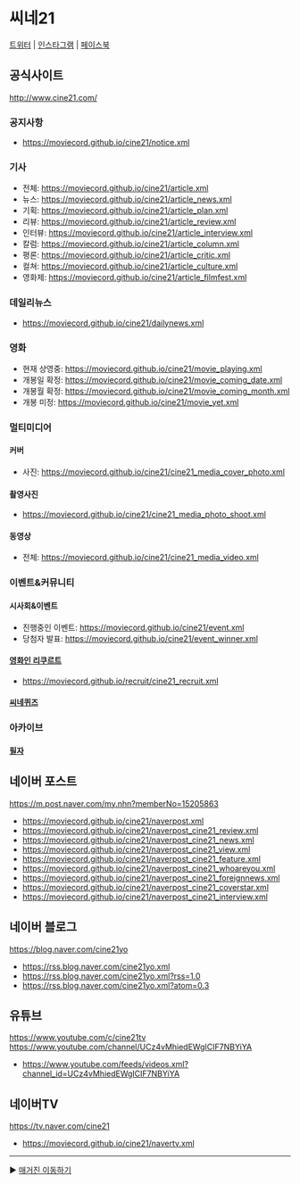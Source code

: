 # 씨네21
[트위터](https://twitter.com/cine21_editor) | [인스타그램](https://www.instagram.com/cine_21) | [페이스북](https://www.facebook.com/cine21)

## 공식사이트
http://www.cine21.com/

### 공지사항
- https://moviecord.github.io/cine21/notice.xml

### 기사
- 전체: https://moviecord.github.io/cine21/article.xml
- 뉴스: https://moviecord.github.io/cine21/article_news.xml   
- 기획: https://moviecord.github.io/cine21/article_plan.xml   
- 리뷰: https://moviecord.github.io/cine21/article_review.xml   
- 인터뷰: https://moviecord.github.io/cine21/article_interview.xml   
- 칼럼: https://moviecord.github.io/cine21/article_column.xml   
- 평론: https://moviecord.github.io/cine21/article_critic.xml   
- 컬쳐: https://moviecord.github.io/cine21/article_culture.xml   
- 영화제: https://moviecord.github.io/cine21/article_filmfest.xml   

### 데일리뉴스
- https://moviecord.github.io/cine21/dailynews.xml

### 영화
- 현재 상영중: https://moviecord.github.io/cine21/movie_playing.xml
- 개봉일 확정: https://moviecord.github.io/cine21/movie_coming_date.xml
- 개봉월 확정: https://moviecord.github.io/cine21/movie_coming_month.xml
- 개봉 미정: https://moviecord.github.io/cine21/movie_yet.xml

### 멀티미디어
#### 커버
- 사진: https://moviecord.github.io/cine21/cine21_media_cover_photo.xml
#### 촬영사진
- https://moviecord.github.io/cine21/cine21_media_photo_shoot.xml
#### 동영상
- 전체: https://moviecord.github.io/cine21/cine21_media_video.xml

### 이벤트&커뮤니티
#### 시사회&이벤트
- 진행중인 이벤트: https://moviecord.github.io/cine21/event.xml
- 당첨자 발표: https://moviecord.github.io/cine21/event_winner.xml
#### [영화인 리쿠르트](https://github.com/MOVIECORD/recruit)
- https://moviecord.github.io/recruit/cine21_recruit.xml
#### [씨네퀴즈](https://github.com/MOVIECORD/cine21_quiz)

### 아카이브
#### [필자](https://github.com/moviecord/cine21_review)

## 네이버 포스트
https://m.post.naver.com/my.nhn?memberNo=15205863
- https://moviecord.github.io/cine21/naverpost.xml
- https://moviecord.github.io/cine21/naverpost_cine21_review.xml
- https://moviecord.github.io/cine21/naverpost_cine21_news.xml
- https://moviecord.github.io/cine21/naverpost_cine21_view.xml
- https://moviecord.github.io/cine21/naverpost_cine21_feature.xml
- https://moviecord.github.io/cine21/naverpost_cine21_whoareyou.xml
- https://moviecord.github.io/cine21/naverpost_cine21_foreignnews.xml
- https://moviecord.github.io/cine21/naverpost_cine21_coverstar.xml
- https://moviecord.github.io/cine21/naverpost_cine21_interview.xml

## 네이버 블로그
https://blog.naver.com/cine21yo
- https://rss.blog.naver.com/cine21yo.xml
- https://rss.blog.naver.com/cine21yo.xml?rss=1.0
- https://rss.blog.naver.com/cine21yo.xml?atom=0.3

## 유튜브
https://www.youtube.com/c/cine21tv  
https://www.youtube.com/channel/UCz4vMhiedEWgICIF7NBYiYA
- https://www.youtube.com/feeds/videos.xml?channel_id=UCz4vMhiedEWgICIF7NBYiYA

## 네이버TV
https://tv.naver.com/cine21
- https://moviecord.github.io/cine21/navertv.xml

---

▶️ [매거진 이동하기](https://github.com/moviecord/magazine)
